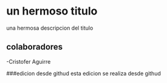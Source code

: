 # un hermoso titulo 
una hermosa descripcion del titulo 

## colaboradores 

-Cristofer Aguirre


###edicion desde githud
esta edicion se realiza desde githud
